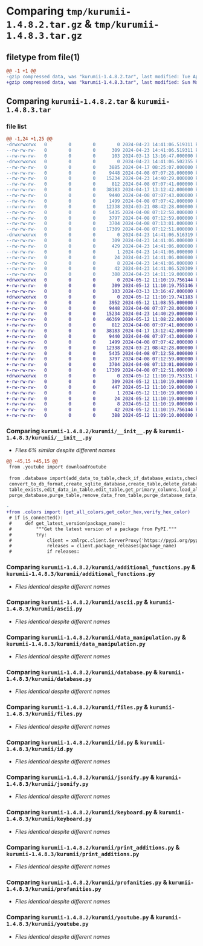 # Comparing `tmp/kurumii-1.4.8.2.tar.gz` & `tmp/kurumii-1.4.8.3.tar.gz`

## filetype from file(1)

```diff
@@ -1 +1 @@
-gzip compressed data, was "kurumii-1.4.8.2.tar", last modified: Tue Apr 23 14:41:06 2024, max compression
+gzip compressed data, was "kurumii-1.4.8.3.tar", last modified: Sun May 12 11:10:19 2024, max compression
```

## Comparing `kurumii-1.4.8.2.tar` & `kurumii-1.4.8.3.tar`

### file list

```diff
@@ -1,24 +1,25 @@
-drwxrwxrwx   0        0        0        0 2024-04-23 14:41:06.519311 kurumii-1.4.8.2/
--rw-rw-rw-   0        0        0      309 2024-04-23 14:41:06.519311 kurumii-1.4.8.2/PKG-INFO
--rw-rw-rw-   0        0        0      103 2024-03-13 13:16:47.000000 kurumii-1.4.8.2/README.md
-drwxrwxrwx   0        0        0        0 2024-04-23 14:41:06.502355 kurumii-1.4.8.2/kurumii/
--rw-rw-rw-   0        0        0     3885 2024-04-17 08:25:07.000000 kurumii-1.4.8.2/kurumii/__init__.py
--rw-rw-rw-   0        0        0     9448 2024-04-08 07:07:28.000000 kurumii-1.4.8.2/kurumii/additional_functions.py
--rw-rw-rw-   0        0        0    15234 2024-04-23 14:40:29.000000 kurumii-1.4.8.2/kurumii/ascii.py
--rw-rw-rw-   0        0        0      812 2024-04-08 07:07:41.000000 kurumii-1.4.8.2/kurumii/data_manipulation.py
--rw-rw-rw-   0        0        0    38183 2024-04-17 13:12:42.000000 kurumii-1.4.8.2/kurumii/database.py
--rw-rw-rw-   0        0        0     9440 2024-04-08 07:07:43.000000 kurumii-1.4.8.2/kurumii/files.py
--rw-rw-rw-   0        0        0     1499 2024-04-08 07:07:42.000000 kurumii-1.4.8.2/kurumii/id.py
--rw-rw-rw-   0        0        0    12338 2024-03-21 08:42:28.000000 kurumii-1.4.8.2/kurumii/jsonify.py
--rw-rw-rw-   0        0        0     5435 2024-04-08 07:12:58.000000 kurumii-1.4.8.2/kurumii/keyboard.py
--rw-rw-rw-   0        0        0     3797 2024-04-08 07:12:59.000000 kurumii-1.4.8.2/kurumii/print_additions.py
--rw-rw-rw-   0        0        0     3704 2024-04-08 07:13:01.000000 kurumii-1.4.8.2/kurumii/profanities.py
--rw-rw-rw-   0        0        0    17309 2024-04-08 07:12:51.000000 kurumii-1.4.8.2/kurumii/youtube.py
-drwxrwxrwx   0        0        0        0 2024-04-23 14:41:06.516319 kurumii-1.4.8.2/kurumii.egg-info/
--rw-rw-rw-   0        0        0      309 2024-04-23 14:41:06.000000 kurumii-1.4.8.2/kurumii.egg-info/PKG-INFO
--rw-rw-rw-   0        0        0      429 2024-04-23 14:41:06.000000 kurumii-1.4.8.2/kurumii.egg-info/SOURCES.txt
--rw-rw-rw-   0        0        0        1 2024-04-23 14:41:06.000000 kurumii-1.4.8.2/kurumii.egg-info/dependency_links.txt
--rw-rw-rw-   0        0        0       24 2024-04-23 14:41:06.000000 kurumii-1.4.8.2/kurumii.egg-info/requires.txt
--rw-rw-rw-   0        0        0        8 2024-04-23 14:41:06.000000 kurumii-1.4.8.2/kurumii.egg-info/top_level.txt
--rw-rw-rw-   0        0        0       42 2024-04-23 14:41:06.520309 kurumii-1.4.8.2/setup.cfg
--rw-rw-rw-   0        0        0      388 2024-04-23 14:11:19.000000 kurumii-1.4.8.2/setup.py
+drwxrwxrwx   0        0        0        0 2024-05-12 11:10:19.756144 kurumii-1.4.8.3/
+-rw-rw-rw-   0        0        0      309 2024-05-12 11:10:19.755146 kurumii-1.4.8.3/PKG-INFO
+-rw-rw-rw-   0        0        0      103 2024-03-13 13:16:47.000000 kurumii-1.4.8.3/README.md
+drwxrwxrwx   0        0        0        0 2024-05-12 11:10:19.741183 kurumii-1.4.8.3/kurumii/
+-rw-rw-rw-   0        0        0     3952 2024-05-12 11:08:55.000000 kurumii-1.4.8.3/kurumii/__init__.py
+-rw-rw-rw-   0        0        0     9448 2024-04-08 07:07:28.000000 kurumii-1.4.8.3/kurumii/additional_functions.py
+-rw-rw-rw-   0        0        0    15234 2024-04-23 14:40:29.000000 kurumii-1.4.8.3/kurumii/ascii.py
+-rw-rw-rw-   0        0        0    46369 2024-05-12 11:08:22.000000 kurumii-1.4.8.3/kurumii/colors.py
+-rw-rw-rw-   0        0        0      812 2024-04-08 07:07:41.000000 kurumii-1.4.8.3/kurumii/data_manipulation.py
+-rw-rw-rw-   0        0        0    38183 2024-04-17 13:12:42.000000 kurumii-1.4.8.3/kurumii/database.py
+-rw-rw-rw-   0        0        0     9440 2024-04-08 07:07:43.000000 kurumii-1.4.8.3/kurumii/files.py
+-rw-rw-rw-   0        0        0     1499 2024-04-08 07:07:42.000000 kurumii-1.4.8.3/kurumii/id.py
+-rw-rw-rw-   0        0        0    12338 2024-03-21 08:42:28.000000 kurumii-1.4.8.3/kurumii/jsonify.py
+-rw-rw-rw-   0        0        0     5435 2024-04-08 07:12:58.000000 kurumii-1.4.8.3/kurumii/keyboard.py
+-rw-rw-rw-   0        0        0     3797 2024-04-08 07:12:59.000000 kurumii-1.4.8.3/kurumii/print_additions.py
+-rw-rw-rw-   0        0        0     3704 2024-04-08 07:13:01.000000 kurumii-1.4.8.3/kurumii/profanities.py
+-rw-rw-rw-   0        0        0    17309 2024-04-08 07:12:51.000000 kurumii-1.4.8.3/kurumii/youtube.py
+drwxrwxrwx   0        0        0        0 2024-05-12 11:10:19.753151 kurumii-1.4.8.3/kurumii.egg-info/
+-rw-rw-rw-   0        0        0      309 2024-05-12 11:10:19.000000 kurumii-1.4.8.3/kurumii.egg-info/PKG-INFO
+-rw-rw-rw-   0        0        0      447 2024-05-12 11:10:19.000000 kurumii-1.4.8.3/kurumii.egg-info/SOURCES.txt
+-rw-rw-rw-   0        0        0        1 2024-05-12 11:10:19.000000 kurumii-1.4.8.3/kurumii.egg-info/dependency_links.txt
+-rw-rw-rw-   0        0        0       24 2024-05-12 11:10:19.000000 kurumii-1.4.8.3/kurumii.egg-info/requires.txt
+-rw-rw-rw-   0        0        0        8 2024-05-12 11:10:19.000000 kurumii-1.4.8.3/kurumii.egg-info/top_level.txt
+-rw-rw-rw-   0        0        0       42 2024-05-12 11:10:19.756144 kurumii-1.4.8.3/setup.cfg
+-rw-rw-rw-   0        0        0      388 2024-05-12 11:09:10.000000 kurumii-1.4.8.3/setup.py
```

### Comparing `kurumii-1.4.8.2/kurumii/__init__.py` & `kurumii-1.4.8.3/kurumii/__init__.py`

 * *Files 6% similar despite different names*

```diff
@@ -45,15 +45,15 @@
 from .youtube import downloadYoutube
 
 from .database import(add_data_to_table,check_if_database_exists,check_if_key_exists,
 convert_to_db_format,create_sqlite_database,create_table,delete_database,unconvert,
 table_exists,edit_data_in_table,edit_table,get_primary_columns,load_all_data,load_data_from_key,
 purge_database,purge_table,remove_data_from_table,purge_database_data,remove_table,backup_database,check_if_table_exists)
 
-
+from .colors import (get_all_colors,get_color_hex,verify_hex_color)
 # if is_connected():
 #     def get_latest_version(package_name):
 #         """Get the latest version of a package from PyPI."""
 #         try:
 #             client = xmlrpc.client.ServerProxy('https://pypi.org/pypi')
 #             releases = client.package_releases(package_name)
 #             if releases:
```

### Comparing `kurumii-1.4.8.2/kurumii/additional_functions.py` & `kurumii-1.4.8.3/kurumii/additional_functions.py`

 * *Files identical despite different names*

### Comparing `kurumii-1.4.8.2/kurumii/ascii.py` & `kurumii-1.4.8.3/kurumii/ascii.py`

 * *Files identical despite different names*

### Comparing `kurumii-1.4.8.2/kurumii/data_manipulation.py` & `kurumii-1.4.8.3/kurumii/data_manipulation.py`

 * *Files identical despite different names*

### Comparing `kurumii-1.4.8.2/kurumii/database.py` & `kurumii-1.4.8.3/kurumii/database.py`

 * *Files identical despite different names*

### Comparing `kurumii-1.4.8.2/kurumii/files.py` & `kurumii-1.4.8.3/kurumii/files.py`

 * *Files identical despite different names*

### Comparing `kurumii-1.4.8.2/kurumii/id.py` & `kurumii-1.4.8.3/kurumii/id.py`

 * *Files identical despite different names*

### Comparing `kurumii-1.4.8.2/kurumii/jsonify.py` & `kurumii-1.4.8.3/kurumii/jsonify.py`

 * *Files identical despite different names*

### Comparing `kurumii-1.4.8.2/kurumii/keyboard.py` & `kurumii-1.4.8.3/kurumii/keyboard.py`

 * *Files identical despite different names*

### Comparing `kurumii-1.4.8.2/kurumii/print_additions.py` & `kurumii-1.4.8.3/kurumii/print_additions.py`

 * *Files identical despite different names*

### Comparing `kurumii-1.4.8.2/kurumii/profanities.py` & `kurumii-1.4.8.3/kurumii/profanities.py`

 * *Files identical despite different names*

### Comparing `kurumii-1.4.8.2/kurumii/youtube.py` & `kurumii-1.4.8.3/kurumii/youtube.py`

 * *Files identical despite different names*

